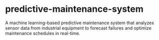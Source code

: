 # predictive-maintenance-system
A machine learning-based predictive maintenance system that analyzes sensor data from industrial equipment to forecast failures and optimize maintenance schedules in real-time.
